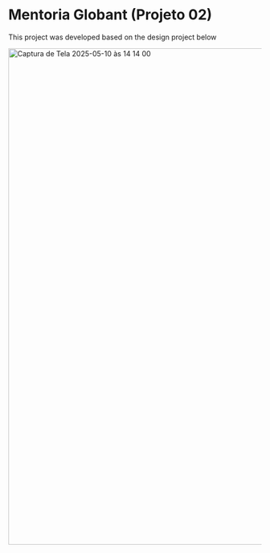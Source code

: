 # Mentoria Globant (Projeto 02)

This project was developed based on the design project below

<img width="988" alt="Captura de Tela 2025-05-10 às 14 14 00" src="https://github.com/user-attachments/assets/36636c27-20d6-4587-a539-3e2eb9ff8131" />
